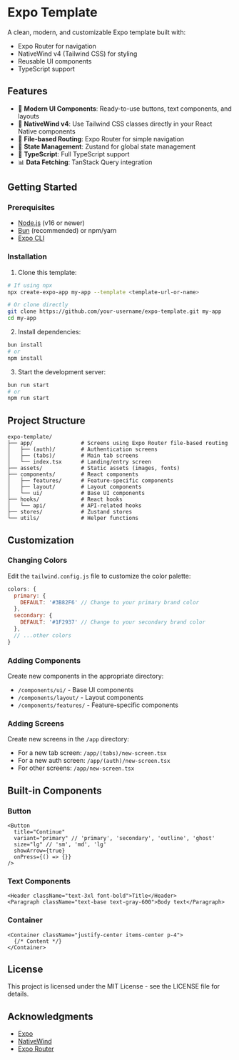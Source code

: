 # Expo Template

A clean, modern, and customizable Expo template built with:
- Expo Router for navigation
- NativeWind v4 (Tailwind CSS) for styling
- Reusable UI components
- TypeScript support

## Features

- 📱 **Modern UI Components**: Ready-to-use buttons, text components, and layouts
- 🎨 **NativeWind v4**: Use Tailwind CSS classes directly in your React Native components
- 📁 **File-based Routing**: Expo Router for simple navigation
- 🔄 **State Management**: Zustand for global state management
- 🚀 **TypeScript**: Full TypeScript support
- 📊 **Data Fetching**: TanStack Query integration

## Getting Started

### Prerequisites

- [Node.js](https://nodejs.org/) (v16 or newer)
- [Bun](https://bun.sh/) (recommended) or npm/yarn
- [Expo CLI](https://docs.expo.dev/get-started/installation/)

### Installation

1. Clone this template:

```bash
# If using npx
npx create-expo-app my-app --template <template-url-or-name>

# Or clone directly
git clone https://github.com/your-username/expo-template.git my-app
cd my-app
```

2. Install dependencies:

```bash
bun install
# or
npm install
```

3. Start the development server:

```bash
bun run start
# or
npm run start
```

## Project Structure

```
expo-template/
├── app/               # Screens using Expo Router file-based routing
│   ├── (auth)/        # Authentication screens
│   ├── (tabs)/        # Main tab screens
│   └── index.tsx      # Landing/entry screen
├── assets/            # Static assets (images, fonts)
├── components/        # React components
│   ├── features/      # Feature-specific components
│   ├── layout/        # Layout components
│   └── ui/            # Base UI components
├── hooks/             # React hooks
│   └── api/           # API-related hooks
├── stores/            # Zustand stores
└── utils/             # Helper functions
```

## Customization

### Changing Colors

Edit the `tailwind.config.js` file to customize the color palette:

```js
colors: {
  primary: {
    DEFAULT: '#3B82F6' // Change to your primary brand color
  },
  secondary: {
    DEFAULT: '#1F2937' // Change to your secondary brand color
  },
  // ...other colors
}
```

### Adding Components

Create new components in the appropriate directory:
- `/components/ui/` - Base UI components
- `/components/layout/` - Layout components
- `/components/features/` - Feature-specific components

### Adding Screens

Create new screens in the `/app` directory:
- For a new tab screen: `/app/(tabs)/new-screen.tsx`
- For a new auth screen: `/app/(auth)/new-screen.tsx`
- For other screens: `/app/new-screen.tsx`

## Built-in Components

### Button

```tsx
<Button
  title="Continue"
  variant="primary" // 'primary', 'secondary', 'outline', 'ghost'
  size="lg" // 'sm', 'md', 'lg'
  showArrow={true}
  onPress={() => {}}
/>
```

### Text Components

```tsx
<Header className="text-3xl font-bold">Title</Header>
<Paragraph className="text-base text-gray-600">Body text</Paragraph>
```

### Container

```tsx
<Container className="justify-center items-center p-4">
  {/* Content */}
</Container>
```

## License

This project is licensed under the MIT License - see the LICENSE file for details.

## Acknowledgments

- [Expo](https://expo.dev/)
- [NativeWind](https://nativewind.dev/)
- [Expo Router](https://expo.github.io/router/)
